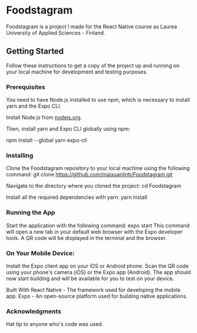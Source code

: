 # Foodstagram

Foodstagram is a project I made for the React Native course as Laurea University of Applied Sciences - Finland. 

## Getting Started

Follow these instructions to get a copy of the project up and running on your local machine for development and testing purposes.

### Prerequisites

You need to have Node.js installed to use npm, which is necessary to install yarn and the Expo CLI.

Install Node.js from [nodejs.org](https://nodejs.org/en/).

Then, install yarn and Expo CLI globally using npm:

npm install --global yarn expo-cli

### Installing
Clone the Foodstagram repository to your local machine using the following command:
git clone https://github.com/maixuanlinh/Foodstagram.git

Navigate to the directory where you cloned the project:
cd Foodstagram

Install all the required dependencies with yarn:
yarn install

### Running the App
Start the application with the following command:
expo start
This command will open a new tab in your default web browser with the Expo developer tools. A QR code will be displayed in the terminal and the browser.

### On Your Mobile Device:
Install the Expo client app on your iOS or Android phone.
Scan the QR code using your phone's camera (iOS) or the Expo app (Android).
The app should now start building and will be available for you to test on your device.

Built With
React Native - The framework used for developing the mobile app.
Expo - An open-source platform used for building native applications.

### Acknowledgments
Hat tip to anyone who's code was used. 
